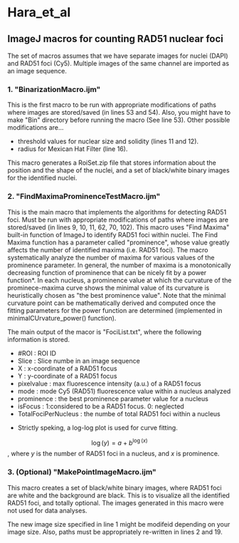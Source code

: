 # Hara_et_al
## ImageJ macros for counting RAD51 nuclear foci

The set of macros assumes that we have separate images for nuclei (DAPI) and RAD51 foci (Cy5).
Multiple images of the same channel are imported as an image sequence.

### 1. "BinarizationMacro.ijm"

This is the first macro to be run with appropriate modifications of paths where images are stored/saved (in lines 53 and 54).
Also, you might have to make "Bin" directory before running the macro (See line 53).
Other possible modifications are...
<ul>
  <li>threshold values for nuclear size and solidity (lines 11 and 12).</li>
  <li>radius for Mexican Hat Filter (line 16).</li>
</ul>

This macro generates a RoiSet.zip file that stores information about the position and the shape of the nuclei,
and a set of black/white binary images for the identified nuclei.

### 2. "FindMaximaProminenceTestMacro.ijm"

This is the main macro that implements the algorithms for detecting RAD51 foci. Must be run with appropriate modifications of paths where images are stored/saved (in lines 9, 10, 11, 62, 70, 102).
This macro uses "Find Maxima" built-in function of ImageJ to identify RAD51 foci within nuclei. The Find Maxima function has a parameter called "prominence", whose value greatly affects the number of identified maxima (i.e. RAD51 foci). The macro systematically analyze the number of maxima for various values of the prominence parameter. In general, the number of maxima is a monotonically decreasing function of prominence that can be nicely fit by a power function*. In each nucleus, a prominence value at which the curvature of the prominece-maxima curve shows the minimal value of its curvature is heuristically chosen as "the best prominence value". Note that the minimal curvature point can be mathematically derived and computed once the fitting parameters for the power function are determined (implemented in minimalCUrvature_power() function).

The main output of the macor is "FociList.txt", where the following information is stored.
<ul>
  <li>#ROI : ROI ID</li>
  <li>Slice : Slice numbe in an image sequence</li>
  <li>X : x-coordinate of a RAD51 focus</li>
  <li>Y : y-coordinate of a RAD51 focus</li>
  <li>pixelvalue : max fluorescence intensity (a.u.) of a RAD51 focus</li>
  <li>mode : mode Cy5 (RAD51) fluorescence value within a nucleus analyzed</li>
  <li>prominence : the best prominence parameter value for a nucleus</li>
  <li>isFocus : 1:considered to be a RAD51 focus. 0: neglected </li>
  <li>TotalFociPerNucleus : the numbe of total RAD51 foci within a nucleus</li>
</ul>

* Strictly speking, a log-log plot is used for curve fitting.

$$ 
\log(y) = a + b^{\log(x)}
$$
, where $y$ is the number of RAD51 foci in a nucleus, and $x$ is prominence.

### 3. (Optional) "MakePointImageMacro.ijm" 
This macro creates a set of black/white binary images, where RAD51 foci are white and the background are black. This is to visualize all the identified RAD51 foci, and totally optional. The images generated in this macro were not used for data analyses.

The new image size specified in line 1 might be modifeid depending on your image size. Also, paths must be appropriately re-written in lines 2 and 19.
